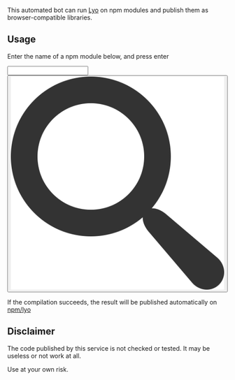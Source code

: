 This automated bot can run [Lyo](https://github.com/bokub/lyo) on npm modules and publish them as browser-compatible libraries.

## Usage

Enter the name of a npm module below, and press enter

<form class="search" onsubmit="window.location.href = document.getElementById('n').value; return false">
    <input type="text" id="n" autocorrect="off" autocapitalize="off" autocomplete="off" spellcheck="false" required>
    <button type="submit"><img src="/static/search.svg"></button>
</form>

If the compilation succeeds, the result will be published automatically on [npm/lyo](https://www.npmjs.com/~lyo)

## Disclaimer

The code published by this service is not checked or tested. It may be useless or not work at all.

Use at your own risk.
